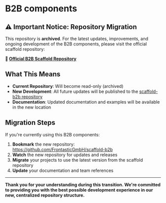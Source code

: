 # B2B components

## ⚠️ Important Notice: Repository Migration

This repository is **archived**. For the latest updates, improvements, and ongoing development of the B2B components, please visit the official scaffold repository:

**🔗 [Official B2B Scaffold Repository](https://github.com/FrontasticGmbH/scaffold-b2b)**

## What This Means

- **Current Repository**: Will become read-only (archived)
- **New Development**: All future updates will be published to the [scaffold-b2b repository](https://github.com/FrontasticGmbH/scaffold-b2b)
- **Documentation**: Updated documentation and examples will be available in the new location

## Migration Steps

If you're currently using this B2B components:

1. **Bookmark** the new repository: https://github.com/FrontasticGmbH/scaffold-b2b
2. **Watch** the new repository for updates and releases
3. **Migrate** your projects to use the latest version from the scaffold repository
4. **Update** your documentation and team references

---

**Thank you for your understanding during this transition. We're committed to providing you with the best possible development experience in our new, centralized repository structure.** 
